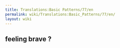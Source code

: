 ```yaml
---
title: Translations:Basic Patterns/77/en
permalink: wiki/Translations:Basic_Patterns/77/en/
layout: wiki
---
```


## feeling brave ?
